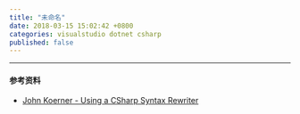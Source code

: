 ```yaml
---
title: "未命名"
date: 2018-03-15 15:02:42 +0800
categories: visualstudio dotnet csharp
published: false
---
```





---

#### 参考资料

- [John Koerner - Using a CSharp Syntax Rewriter](https://johnkoerner.com/csharp/using-a-csharp-syntax-rewriter/)